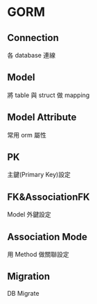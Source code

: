 # GORM 

## Connection

各 database 連線

## Model

將 table 與 struct 做 mapping

## Model Attribute

常用 orm 屬性

## PK

主鍵(Primary Key)設定

## FK&AssociationFK

Model 外鍵設定

## Association Mode

用 Method 做關聯設定

## Migration

DB Migrate
